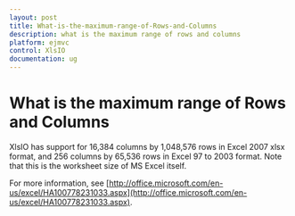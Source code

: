 ```yaml
---
layout: post
title: What-is-the-maximum-range-of-Rows-and-Columns
description: what is the maximum range of rows and columns
platform: ejmvc
control: XlsIO	
documentation: ug
---
```


# What is the maximum range of Rows and Columns

XlsIO has support for 16,384 columns by 1,048,576 rows in Excel 2007 xlsx format, and 256 columns by 65,536 rows in Excel 97 to 2003 format. Note that this is the worksheet size of MS Excel itself.

For more information, see [http://office.microsoft.com/en-us/excel/HA100778231033.aspx](http://office.microsoft.com/en-us/excel/HA100778231033.aspx).

